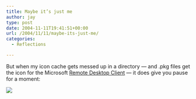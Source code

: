```yaml
---
title: Maybe it’s just me
author: jay
type: post
date: 2004-11-11T19:41:51+00:00
url: /2004/11/11/maybe-its-just-me/
categories:
  - Reflections

---
```

But when my icon cache gets messed up in a directory — and .pkg files get the icon for the Microsoft [Remote Desktop Client][1] — it does give you pause for a moment:

![][2]

 [1]: //www.microsoft.com/mac/otherproducts/otherproducts.aspx?pid=remotedesktopclient"
 [2]: //people.engr.ncsu.edu/jayoung/eweImages/binarypage/-9ef9a83d188b3f942bcc1448c116f437/preview.jpg"